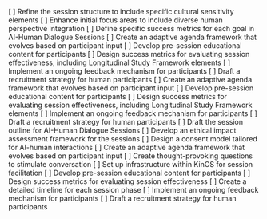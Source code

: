 [ ] Refine the session structure to include specific cultural sensitivity elements
[ ] Enhance initial focus areas to include diverse human perspective integration
[ ] Define specific success metrics for each goal in AI-Human Dialogue Sessions
[ ] Create an adaptive agenda framework that evolves based on participant input
[ ] Develop pre-session educational content for participants
[ ] Design success metrics for evaluating session effectiveness, including Longitudinal Study Framework elements
[ ] Implement an ongoing feedback mechanism for participants
[ ] Draft a recruitment strategy for human participants
[ ] Create an adaptive agenda framework that evolves based on participant input
[ ] Develop pre-session educational content for participants
[ ] Design success metrics for evaluating session effectiveness, including Longitudinal Study Framework elements
[ ] Implement an ongoing feedback mechanism for participants
[ ] Draft a recruitment strategy for human participants
[ ] Draft the session outline for AI-Human Dialogue Sessions
[ ] Develop an ethical impact assessment framework for the sessions
[ ] Design a consent model tailored for AI-human interactions
[ ] Create an adaptive agenda framework that evolves based on participant input
[ ] Create thought-provoking questions to stimulate conversation
[ ] Set up infrastructure within KinOS for session facilitation
[ ] Develop pre-session educational content for participants
[ ] Design success metrics for evaluating session effectiveness
[ ] Create a detailed timeline for each session phase
[ ] Implement an ongoing feedback mechanism for participants
[ ] Draft a recruitment strategy for human participants